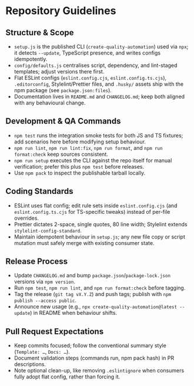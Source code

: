 # Repository Guidelines

## Structure & Scope
- `setup.js` is the published CLI (`create-quality-automation`) used via `npx`; it detects `--update`, TypeScript presence, and writes configs idempotently.
- `config/defaults.js` centralises script, dependency, and lint-staged templates; adjust versions there first.
- Flat ESLint configs (`eslint.config.cjs`, `eslint.config.ts.cjs`), `.editorconfig`, Stylelint/Prettier files, and `.husky/` assets ship with the npm package (see `package.json:files`).
- Documentation lives in `README.md` and `CHANGELOG.md`; keep both aligned with any behavioural change.

## Development & QA Commands
- `npm test` runs the integration smoke tests for both JS and TS fixtures; add scenarios here before modifying setup behaviour.
- `npm run lint`, `npm run lint:fix`, `npm run format`, and `npm run format:check` keep sources consistent.
- `npm run setup` executes the CLI against the repo itself for manual verification; prefer this plus `npm test` before releases.
- Use `npm pack` to inspect the publishable tarball locally.

## Coding Standards
- ESLint uses flat config; edit rule sets inside `eslint.config.cjs` (and `eslint.config.ts.cjs` for TS-specific tweaks) instead of per-file overrides.
- Prettier dictates 2-space, single quotes, 80 line width; Stylelint extends `stylelint-config-standard`.
- Maintain idempotent behaviour in `setup.js`; any new file copy or script mutation must safely merge with existing consumer state.

## Release Process
- Update `CHANGELOG.md` and bump `package.json`/`package-lock.json` versions via `npm version`.
- Run `npm test`, `npm run lint`, and `npm run format:check` before tagging.
- Tag the release (`git tag vX.Y.Z`) and push tags; publish with `npm publish --access public`.
- Announce new usage (e.g., `npx create-quality-automation@latest --update`) in README when behaviour shifts.

## Pull Request Expectations
- Keep commits focused; follow the conventional summary style (`Template: …`, `Docs: …`).
- Document validation steps (commands run, npm pack hash) in PR descriptions.
- Note optional clean-up, like removing `.eslintignore` when consumers fully adopt flat config, rather than forcing it.
